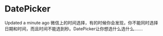 # DatePicker
  Updated a minute ago 微信上的时间选择，有的时候你会发现，你不能同时选择日期和时间，而且时间不能选到秒。DatePicker让你想选什么选什么.......

